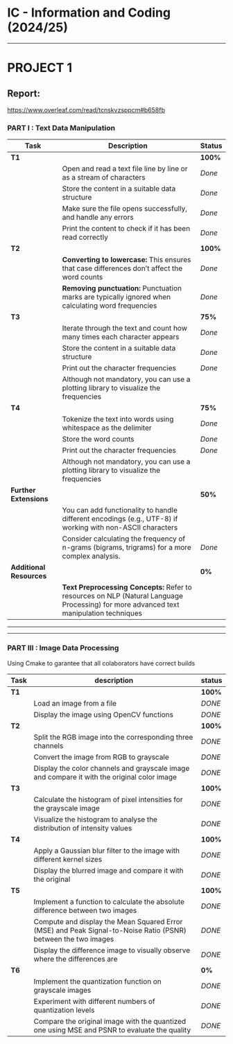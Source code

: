 # IC - Information and Coding (2024/25)

---
# PROJECT 1 

## Report:
https://www.overleaf.com/read/tcnskvzsppcm#b658fb

### PART I : Text Data Manipulation

| Task | Description | Status |
|------|-------------|--------|
| **T1**| | **100%** |
| | Open and read a text file line by line or as a stream of characters | *Done* |
| | Store the content in a suitable data structure | *Done* |
| | Make sure the file opens successfully, and handle any errors | *Done* |
| | Print the content to check if it has been read correctly | *Done* |
| **T2**| | **100%** |
| | **Converting to lowercase:** This ensures that case differences don’t affect the word counts | *Done* |
| | **Removing punctuation:** Punctuation marks are typically ignored when calculating word frequencies | *Done* |
| **T3**| | **75%** |
| | Iterate through the text and count how many times each character appears| *Done* |
| | Store the content in a suitable data structure | *Done* |
| | Print out the character frequencies | *Done* |
| | Although not mandatory, you can use a plotting library to visualize the frequencies |  |
| **T4**| | **75%** |
| | Tokenize the text into words using whitespace as the delimiter| *Done* |
| | Store the word counts | *Done* |
| | Print out the character frequencies | *Done* |
| | Although not mandatory, you can use a plotting library to visualize the frequencies |  |
| **Further Extensions**| | **50%** |
| | You can add functionality to handle different encodings (e.g., UTF-8) if working with non-ASCII characters|  |
| | Consider calculating the frequency of n-grams (bigrams, trigrams) for a more complex analysis. | *Done* |
| **Additional Resources**| | **0%** |
| | **Text Preprocessing Concepts:** Refer to resources on NLP (Natural Language Processing) for more advanced text manipulation techniques|  |

---
---

### PART III : Image Data Processing
Using Cmake to garantee that all colaborators have correct builds

| Task              | description     | status          |
|-------------------|-----------------|-----------------|
| **T1** | | **100%** |
|  | Load an image from a file | *DONE* |
| | Display the image using OpenCV functions | *DONE* |
| **T2** | | **100%** |
| | Split the RGB image into the corresponding three channels | *DONE* |
| | Convert the image from RGB to grayscale | *DONE* |
| | Display the color channels and grayscale image and compare it with the original color image | *DONE* |
| **T3** | | **100%** |
| | Calculate the histogram of pixel intensities for the grayscale image |*DONE* |
| | Visualize the histogram to analyse the distribution of intensity values | *DONE* |
| **T4** | | **100%** |
| | Apply a Gaussian blur filter to the image with different kernel sizes | *DONE* |
| | Display the blurred image and compare it with the original | *DONE* |
| **T5** | | **100%** |
| | Implement a function to calculate the absolute difference between two images | *DONE* |
| | Compute and display the Mean Squared Error (MSE) and Peak Signal-to-Noise Ratio (PSNR) between the two images | *DONE* |
| | Display the difference image to visually observe where the differences are | *DONE* |
| **T6** | | **0%** |
| | Implement the quantization function on grayscale images | *DONE* |
| | Experiment with different numbers of quantization levels | *DONE* |
| | Compare the original image with the quantized one using MSE and PSNR to evaluate the quality | *DONE* |


